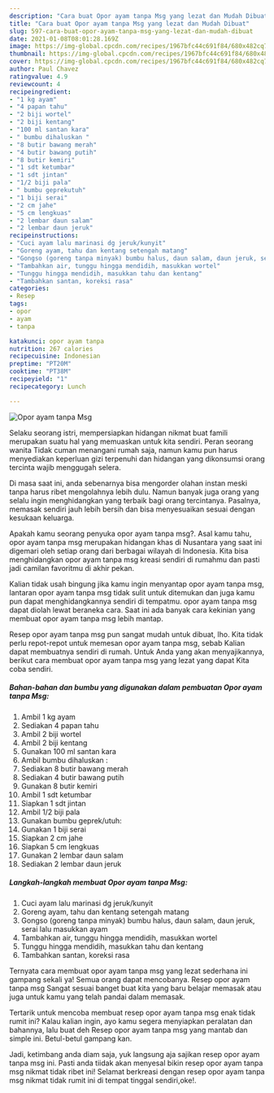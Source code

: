 ```yaml
---
description: "Cara buat Opor ayam tanpa Msg yang lezat dan Mudah Dibuat"
title: "Cara buat Opor ayam tanpa Msg yang lezat dan Mudah Dibuat"
slug: 597-cara-buat-opor-ayam-tanpa-msg-yang-lezat-dan-mudah-dibuat
date: 2021-01-08T08:01:28.169Z
image: https://img-global.cpcdn.com/recipes/1967bfc44c691f84/680x482cq70/opor-ayam-tanpa-msg-foto-resep-utama.jpg
thumbnail: https://img-global.cpcdn.com/recipes/1967bfc44c691f84/680x482cq70/opor-ayam-tanpa-msg-foto-resep-utama.jpg
cover: https://img-global.cpcdn.com/recipes/1967bfc44c691f84/680x482cq70/opor-ayam-tanpa-msg-foto-resep-utama.jpg
author: Paul Chavez
ratingvalue: 4.9
reviewcount: 4
recipeingredient:
- "1 kg ayam"
- "4 papan tahu"
- "2 biji wortel"
- "2 biji kentang"
- "100 ml santan kara"
- " bumbu dihaluskan "
- "8 butir bawang merah"
- "4 butir bawang putih"
- "8 butir kemiri"
- "1 sdt ketumbar"
- "1 sdt jintan"
- "1/2 biji pala"
- " bumbu geprekutuh"
- "1 biji serai"
- "2 cm jahe"
- "5 cm lengkuas"
- "2 lembar daun salam"
- "2 lembar daun jeruk"
recipeinstructions:
- "Cuci ayam lalu marinasi dg jeruk/kunyit"
- "Goreng ayam, tahu dan kentang setengah matang"
- "Gongso (goreng tanpa minyak) bumbu halus, daun salam, daun jeruk, serai lalu masukkan ayam"
- "Tambahkan air, tunggu hingga mendidih, masukkan wortel"
- "Tunggu hingga mendidih, masukkan tahu dan kentang"
- "Tambahkan santan, koreksi rasa"
categories:
- Resep
tags:
- opor
- ayam
- tanpa

katakunci: opor ayam tanpa 
nutrition: 267 calories
recipecuisine: Indonesian
preptime: "PT20M"
cooktime: "PT38M"
recipeyield: "1"
recipecategory: Lunch

---
```



![Opor ayam tanpa Msg](https://img-global.cpcdn.com/recipes/1967bfc44c691f84/680x482cq70/opor-ayam-tanpa-msg-foto-resep-utama.jpg)

Selaku seorang istri, mempersiapkan hidangan nikmat buat famili merupakan suatu hal yang memuaskan untuk kita sendiri. Peran seorang  wanita Tidak cuman menangani rumah saja, namun kamu pun harus menyediakan keperluan gizi terpenuhi dan hidangan yang dikonsumsi orang tercinta wajib menggugah selera.

Di masa  saat ini, anda sebenarnya bisa mengorder olahan instan meski tanpa harus ribet mengolahnya lebih dulu. Namun banyak juga orang yang selalu ingin menghidangkan yang terbaik bagi orang tercintanya. Pasalnya, memasak sendiri jauh lebih bersih dan bisa menyesuaikan sesuai dengan kesukaan keluarga. 



Apakah kamu seorang penyuka opor ayam tanpa msg?. Asal kamu tahu, opor ayam tanpa msg merupakan hidangan khas di Nusantara yang saat ini digemari oleh setiap orang dari berbagai wilayah di Indonesia. Kita bisa menghidangkan opor ayam tanpa msg kreasi sendiri di rumahmu dan pasti jadi camilan favoritmu di akhir pekan.

Kalian tidak usah bingung jika kamu ingin menyantap opor ayam tanpa msg, lantaran opor ayam tanpa msg tidak sulit untuk ditemukan dan juga kamu pun dapat menghidangkannya sendiri di tempatmu. opor ayam tanpa msg dapat diolah lewat beraneka cara. Saat ini ada banyak cara kekinian yang membuat opor ayam tanpa msg lebih mantap.

Resep opor ayam tanpa msg pun sangat mudah untuk dibuat, lho. Kita tidak perlu repot-repot untuk memesan opor ayam tanpa msg, sebab Kalian dapat membuatnya sendiri di rumah. Untuk Anda yang akan menyajikannya, berikut cara membuat opor ayam tanpa msg yang lezat yang dapat Kita coba sendiri.

<!--inarticleads1-->

##### Bahan-bahan dan bumbu yang digunakan dalam pembuatan Opor ayam tanpa Msg:

1. Ambil 1 kg ayam
1. Sediakan 4 papan tahu
1. Ambil 2 biji wortel
1. Ambil 2 biji kentang
1. Gunakan 100 ml santan kara
1. Ambil  bumbu dihaluskan :
1. Sediakan 8 butir bawang merah
1. Sediakan 4 butir bawang putih
1. Gunakan 8 butir kemiri
1. Ambil 1 sdt ketumbar
1. Siapkan 1 sdt jintan
1. Ambil 1/2 biji pala
1. Gunakan  bumbu geprek/utuh:
1. Gunakan 1 biji serai
1. Siapkan 2 cm jahe
1. Siapkan 5 cm lengkuas
1. Gunakan 2 lembar daun salam
1. Sediakan 2 lembar daun jeruk




<!--inarticleads2-->

##### Langkah-langkah membuat Opor ayam tanpa Msg:

1. Cuci ayam lalu marinasi dg jeruk/kunyit
1. Goreng ayam, tahu dan kentang setengah matang
1. Gongso (goreng tanpa minyak) bumbu halus, daun salam, daun jeruk, serai lalu masukkan ayam
1. Tambahkan air, tunggu hingga mendidih, masukkan wortel
1. Tunggu hingga mendidih, masukkan tahu dan kentang
1. Tambahkan santan, koreksi rasa




Ternyata cara membuat opor ayam tanpa msg yang lezat sederhana ini gampang sekali ya! Semua orang dapat mencobanya. Resep opor ayam tanpa msg Sangat sesuai banget buat kita yang baru belajar memasak atau juga untuk kamu yang telah pandai dalam memasak.

Tertarik untuk mencoba membuat resep opor ayam tanpa msg enak tidak rumit ini? Kalau kalian ingin, ayo kamu segera menyiapkan peralatan dan bahannya, lalu buat deh Resep opor ayam tanpa msg yang mantab dan simple ini. Betul-betul gampang kan. 

Jadi, ketimbang anda diam saja, yuk langsung aja sajikan resep opor ayam tanpa msg ini. Pasti anda tiidak akan menyesal bikin resep opor ayam tanpa msg nikmat tidak ribet ini! Selamat berkreasi dengan resep opor ayam tanpa msg nikmat tidak rumit ini di tempat tinggal sendiri,oke!.

